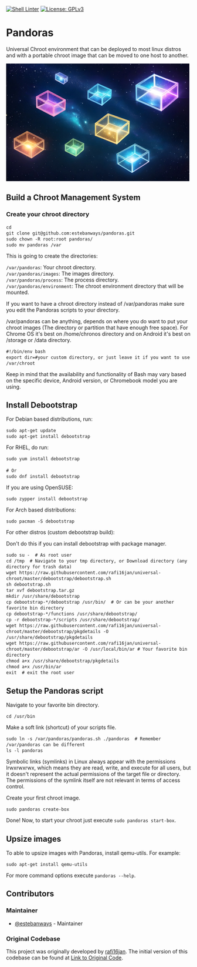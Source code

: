 [![Shell Linter](https://github.com/estebanways/pandoras/actions/workflows/shell-linter.yml/badge.svg)](https://github.com/estebanways/pandoras/actions/workflows/shell-linter.yml) [![License: GPLv3](https://img.shields.io/badge/License-GPLv3-blue.svg)](https://www.gnu.org/licenses/gpl-3.0)

# Pandoras

Universal Chroot environment that can be deployed to most linux distros and with a portable chroot image that can be moved to one host to another.

<img alt="sword-vim" src="./pandoras.jpg?raw=true" width="500" height="320" />

## Build a Chroot Management System

### Create your chroot directory

```shell
cd
git clone git@github.com:estebanways/pandoras.git 
sudo chown -R root:root pandoras/
sudo mv pandoras /var 
```

This is going to create the directories:

`/var/pandoras`: Your chroot directory.
<br />`/var/pandoras/images`: The images directory.
<br />`/var/pandoras/process`: The process directory.
<br />`/var/pandoras/environment`: The chroot environment directory that will be mounted.

If you want to have a chroot directory instead of /var/pandoras make sure you edit the Pandoras scripts to your directory.

/var/pandoras can be anything, depends on where you do want to put your chroot images (The directory or partition that have enough free space). For Chrome OS it's best on /home/chronos directory and on Android it's best on /storage or /data directory.

```shell
#!/bin/env bash
export dir=#your custom directory, or just leave it if you want to use /var/chroot
```

Keep in mind that the availability and functionality of Bash may vary based on the specific device, Android version, or Chromebook model you are using.

## Install Debootstrap

For Debian based distributions, run:

```shell
sudo apt-get update
sudo apt-get install debootstrap
```

For RHEL, do run:

```shell
sudo yum install debootstrap

# Or
sudo dnf install debootstrap
```

If you are using OpenSUSE:

```shell
sudo zypper install debootstrap
```

For Arch based distributions:

```shell
sudo pacman -S debootstrap
```

For other distros (custom debootstrap build):

Don't do this if you can install debootstrap with package manager.

```shell
sudo su -  # As root user
cd /tmp  # Navigate to your tmp directory, or Download directory (any directory for trash data)
wget https://raw.githubusercontent.com/rafi16jan/universal-chroot/master/debootstrap/debootstrap.sh
sh debootstrap.sh
tar xvf debootstrap.tar.gz
mkdir /usr/share/debootstrap
cp debootstrap-*/debootstrap /usr/bin/  # Or can be your another favorite bin directory
cp debootstrap-*/functions /usr/share/debootstrap/
cp -r debootstrap-*/scripts /usr/share/debootstrap/
wget https://raw.githubusercontent.com/rafi16jan/universal-chroot/master/debootstrap/pkgdetails -O /usr/share/debootstrap/pkgdetails
wget https://raw.githubusercontent.com/rafi16jan/universal-chroot/master/debootstrap/ar -O /usr/local/bin/ar # Your favorite bin directory
chmod a+x /usr/share/debootstrap/pkgdetails
chmod a+x /usr/bin/ar
exit  # exit the root user
```

## Setup the Pandoras script

Navigate to your favorite bin directory.

```shell
cd /usr/bin
```

Make a soft link (shortcut) of your scripts file.

```shell
sudo ln -s /var/pandoras/pandoras.sh ./pandoras  # Remember /var/pandoras can be different
ls -l pandoras
```

Symbolic links (symlinks) in Linux always appear with the permissions lrwxrwxrwx, which means they are read, write, and execute for all users, but it doesn't represent the actual permissions of the target file or directory. The permissions of the symlink itself are not relevant in terms of access control.

Create your first chroot image.

```
sudo pandoras create-box
```

Done! Now, to start your chroot just execute `sudo pandoras start-box`.

## Upsize images

To able to upsize images with Pandoras, install qemu-utils. For example:

```shell
sudo apt-get install qemu-utils
```

For more command options execute `pandoras --help`.

## Contributors

### Maintainer

- [@estebanways](https://github.com/estebanways) - Maintainer

### Original Codebase

This project was originally developed by [rafi16jan](https://github.com/rafi16jan). The initial version of this codebase can be found at [Link to Original Code](https://github.com/rafi16jan/universal-chroot).


